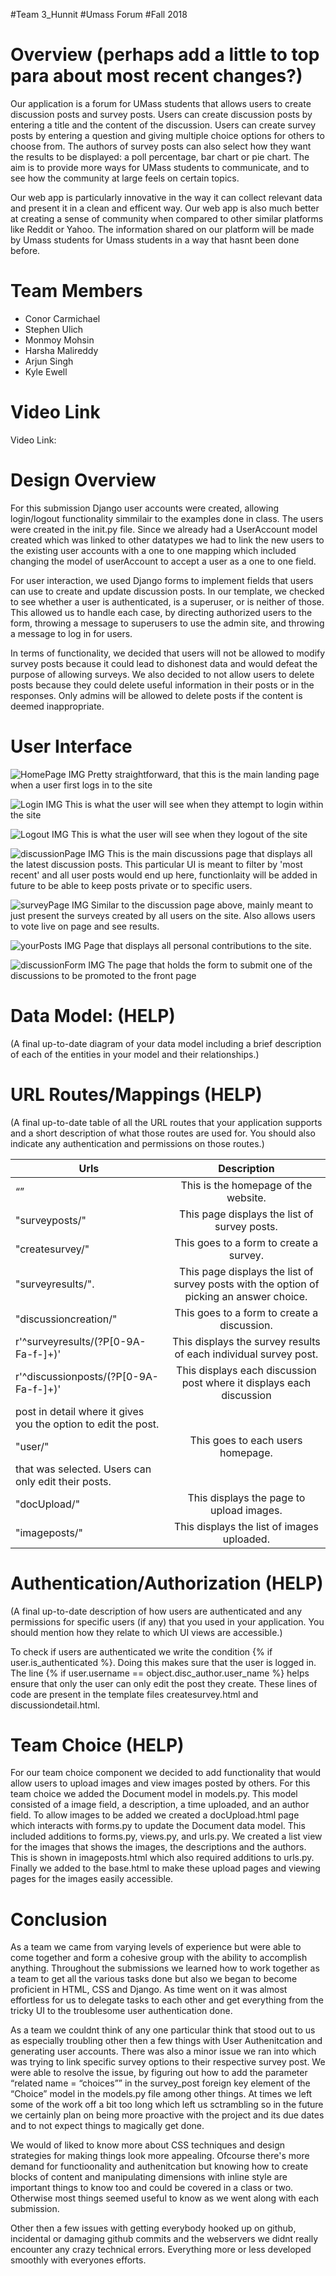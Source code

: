 #Team 3_Hunnit
#Umass Forum
#Fall 2018

# Overview (perhaps add a little to top para about most recent changes?)
Our application is a forum for UMass students that allows users to create discussion posts and survey posts. Users can create discussion posts by entering a title and the content of the discussion. Users can create survey posts by entering a question and giving multiple choice options for others to choose from. The authors of survey posts can also select how they want the results to be displayed: a poll percentage, bar chart or pie chart. The aim is to provide more ways for UMass students to communicate, and to see how the community at large feels on certain topics. 

Our web app is particularly innovative in the way it can collect relevant data and present it in a clean and efficent way. Our web app is also much better at creating a sense of community when compared to other similar platforms like Reddit or Yahoo. The information shared on our platform will be made by Umass students for Umass students in a way that hasnt been done before. 


# Team Members
* Conor Carmichael
* Stephen Ulich
* Monmoy Mohsin
* Harsha Malireddy
* Arjun Singh
* Kyle Ewell


# Video Link
Video Link: 


# Design Overview
For this submission Django user accounts were created, allowing login/logout functionality simmilair to the examples done in class. The users were created in the init.py file. Since we already had a UserAccount model created which was linked to other datatypes we had to link the new users to the existing user accounts with a one to one mapping which included changing the model of userAccount to accept a user as a one to one field. 

For user interaction, we used Django forms to implement fields that users can use to create and update discussion posts. In our template, we checked to see whether a user is authenticated, is a superuser, or is neither of those. This allowed us to handle each case, by directing authorized users to the form, throwing a message to superusers to use the admin site, and throwing a message to log in for users.

In terms of functionality, we decided that users will not be allowed to modify survey posts because it could lead to dishonest data and would defeat the purpose of allowing surveys. We also decided to not allow users to delete posts because they could delete useful information in their posts or in the responses. Only admins will be allowed to delete posts if the content is deemed inappropriate.


# User Interface 

![HomePage IMG](docs/imgs/homepage.png "HomePage")
Pretty straightforward, that this is the main landing page when a user first logs in to the site

![Login IMG](docs/imgs/login.png "Login")
This is what the user will see when they attempt to login within the site

![Logout IMG](docs/imgs/logout.png "Logout")
This is what the user will see when they logout of the site

![discussionPage IMG](docs/imgs/discussionPage.png "Discussions")
This is the main discussions page that displays all the latest discussion posts. This particular UI is meant to filter by 'most recent' and all user posts would end up here, functionlaity will be added in future to be able to keep posts private or to specific users.

![surveyPage IMG](docs/imgs/surveyPage.png "Surveys")
Similar to the discussion page above, mainly meant to just present the surveys created by all users on the site. Also allows users to vote live on page and see results. 

![yourPosts IMG](docs/imgs/yourPosts.png "Your Posts")
Page that displays all personal contributions to the site.

![discussionForm IMG](docs/imgs/discussionForm.png "Discussion Form")
The page that holds the form to submit one of the discussions to be promoted to the front page


# Data Model: (HELP)
(A final up-to-date diagram of your data model including a brief description of each of the entities in your model and their relationships.)


# URL Routes/Mappings (HELP)
(A final up-to-date table of all the URL routes that your application supports and a short description of what those routes are used for. You should also indicate any authentication and permissions on those routes.)

|  Urls    |     Description                                                                                             |
|----------|:-----------------------------------------------------------------------------------------------------------:|
| “”                                              | This is the homepage of the website.                                 |                                        
|"surveyposts/"                                   | This page displays the list of survey posts.                         |                            
|"createsurvey/"                                  | This goes to a form to create a survey.                              |                               |"discussionposts/"                               | This page displays the list of discussion posts.                     |                            
|"surveyresults/".             | This page displays the list of survey posts with the option of picking an answer choice.|                                                                                                       
|"discussioncreation/"                            | This goes to a form to create a discussion.                          |       
|r'^surveyresults/(?P<pk>[0-9A-Fa-f-]+)'          | This displays the survey results of each individual survey post.     |       
|r'^discussionposts/(?P<pk>[0-9A-Fa-f-]+)'        | This displays each discussion post where it displays each discussion 
|                                                   post in detail where it gives you the option to edit the post.       |                
|"user/"                                          | This goes to each users homepage.                                    |                                       |r'^discussionposts/(?P<pk>[0-9A-Fa-f-]+)/update/'| This displays each discussion post form to edit the discussion post  |
|                                                   that was selected. Users can only edit their posts.                  |
|"docUpload/"                                     | This displays the page to upload images.                             |
|"imageposts/"                                    | This displays the list of images uploaded.                           |
    

# Authentication/Authorization (HELP) 
(A final up-to-date description of how users are authenticated and any permissions for specific users (if any) that you used in your application. You should mention how they relate to which UI views are accessible.)

To check if users are authenticated we write the condition {% if user.is_authenticated %}. Doing this makes sure that the user is logged in. The line {% if user.username == object.disc_author.user_name  %} helps ensure that only the user can only edit the post they create. These lines of code are present in the template files createsurvey.html and discussiondetail.html. 

# Team Choice (HELP)
For our team choice component we decided to add functionality that would allow users to upload images and view images posted by others. For this team choice we added the Document model in models.py. This model consisted of a image field, a description, a time uploaded, and an author field. To allow images to be added we created a docUpload.html page which interacts with forms.py to update the Document data model. This included additions to forms.py, views.py, and urls.py. We created a list view for the images that shows the images, the descriptions and the authors. This is shown in imageposts.html which also required additions to urls.py. Finally we added to the base.html to make these upload pages and viewing pages for the images easily accessible. 

# Conclusion 

As a team we came from varying levels of experience but were able to come together and form a cohesive group with the ability to accomplish anything. Throughout the submissions we learned how to work together as a team to get all the various tasks done but also we began to become proficient in HTML, CSS and Django. As time went on it was almost effortless for us to delegate tasks to each other and get everything from the tricky UI to the troublesome user authentication done.

As a team we couldnt think of any one particular think that stood out to us as especially troubling other then a few things with User Authenitcation and generating user accounts. There was also a minor issue we ran into which was trying to link specific survey options to their respective survey post. We were able to resolve the issue, by figuring out how to add the parameter “related name = “choices”” in the survey_post foreign key element of the “Choice” model in the models.py file among other things. At times we left some of the work off a bit too long which left us sctrambling so in the future we certainly plan on being more proactive with the project and its due dates and to not expect things to magically get done. 

We would of liked to know more about CSS techniques and design strategies for making things look more appealing. Ofcourse there's more demand for functioonality and authenitcation but knowing how to create blocks of content and manipulating dimensions with inline style are important things to know too and could be covered in a class or two. Otherwise most things seemed useful to know as we went along with each submission. 

Other then a few issues with getting everybody hooked up on github, incidental or damaging github commits and the webservers we didnt really encounter any crazy technical errors. Everything more or less developed smoothly with everyones efforts.                                                                                                                                                                                                                                                                                                                                                                                                                                                                                                                                                                                                                                                                                                                                                                                                                                                                                                                                                                                                                                                                                                                                                                                                                                                                                                                                                                                                                                                                                                                                                                                                                                                                                                                                                                
